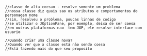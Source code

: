     //classe de alta coesao - resolve somente um problema
    //nossa classe diz quais sao os atributos e comportamentos do personagem nome
    //sim, resolveu o problema, poucas linhas de codigo
    //se utilizar o JOptionPane, por exemplo, deixa de ser coesa
    //em outras plataformas nao  tem JOP, ele resolve interface com usuario

    //Quando criar uma classe nova?
    //Quando ver que a classe está não sendo coesa
    //Está fazendo mais do que seu proposito